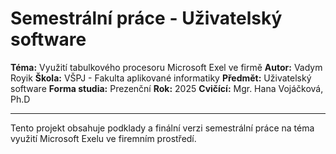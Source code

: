 # Semestrální práce - Uživatelský software

**Téma:** Využití tabulkového procesoru Microsoft Exel ve firmě
**Autor:** Vadym Royik
**Škola:** VŠPJ - Fakulta aplikované informatiky
**Předmět:** Uživatelský software
**Forma studia:** Prezenční
**Rok:** 2025
**Cvičící:** Mgr. Hana Vojáčková, Ph.D

---------

Tento projekt obsahuje podklady a finální verzi semestrální práce na téma využití Microsoft Exelu ve firemním prostředí.
